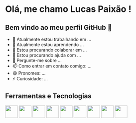 # Olá, me chamo Lucas Paixão ! 
## Bem vindo ao meu perfil GitHub 👋

- 🔭 Atualmente estou trabalhando em ...
- 🌱 Atualmente estou aprendendo ...
- 👯 Estou procurando colaborar em ...
- 🤔 Estou procurando ajuda com ...
- 💬 Pergunte-me sobre ...
- 📫 Como entrar em contato comigo: ...
- 😄 Pronomes: ...
- ⚡ Curiosidade: ...
## Ferramentas e Tecnologias
<img src="https://cdn.jsdelivr.net/gh/devicons/devicon/icons/angularjs/angularjs-original.svg" width="40" height="40"/>
<img src="https://cdn.jsdelivr.net/gh/devicons/devicon/icons/css3/css3-original.svg" width="40" height="40"/>
<img src="https://cdn.jsdelivr.net/gh/devicons/devicon/icons/git/git-original.svg" width="40" height="40"/>
<img src="https://cdn.jsdelivr.net/gh/devicons/devicon/icons/github/github-original-wordmark.svg" width="40" height="40"/>
<img src="https://cdn.jsdelivr.net/gh/devicons/devicon/icons/html5/html5-plain-wordmark.svg" width="40" height="40"/>
<img src="https://cdn.jsdelivr.net/gh/devicons/devicon/icons/javascript/javascript-original.svg" width="40" height="40"/>
<img src="https://cdn.jsdelivr.net/gh/devicons/devicon/icons/linkedin/linkedin-original.svg" width="40" height="40"/>
<img src="https://cdn.jsdelivr.net/gh/devicons/devicon/icons/nodejs/nodejs-plain-wordmark.svg" width="40" height="40"/>
<img src="https://cdn.jsdelivr.net/gh/devicons/devicon/icons/typescript/typescript-original.svg" width="40" height="40"/>
